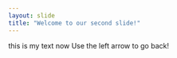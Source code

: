 ```yaml
---
layout: slide
title: "Welcome to our second slide!"
---
```

this is my text now
Use the left arrow to go back!
